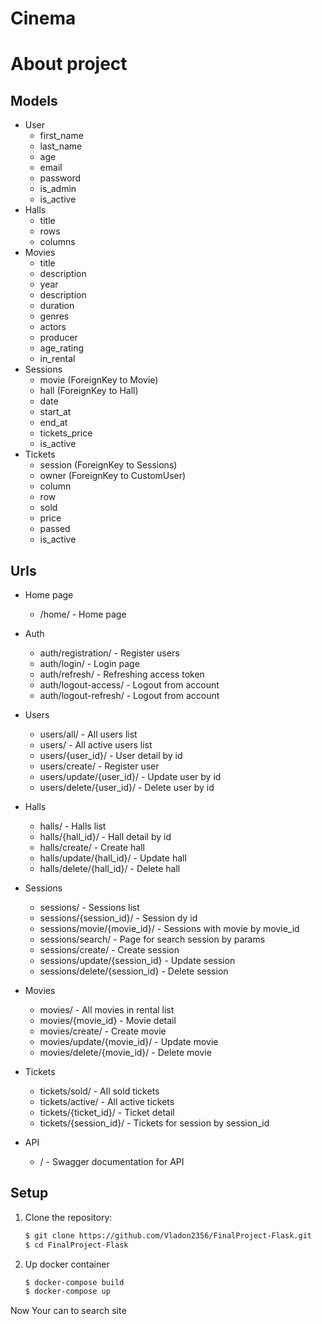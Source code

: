 # Cinema
# About project
## Models
   
   - User 
     - first_name
     - last_name
     - age
     - email
     - password
     - is_admin
     - is_active
   - Halls
     - title
     - rows
     - columns
   - Movies 
     - title 
     - description
     - year
     - description
     - duration
     - genres 
     - actors 
     - producer
     - age_rating 
     - in_rental
   - Sessions
     - movie (ForeignKey to Movie)
     - hall (ForeignKey to Hall)
     - date
     - start_at
     - end_at
     - tickets_price
     - is_active
   - Tickets
     - session (ForeignKey to Sessions)
     - owner (ForeignKey to CustomUser)
     - column 
     - row
     - sold
     - price
     - passed
     - is_active
## Urls
   - Home page
     - /home/ - Home page
   - Auth
     - auth/registration/ - Register users
     - auth/login/ - Login page
     - auth/refresh/ - Refreshing access token
     - auth/logout-access/ - Logout from account
     - auth/logout-refresh/ - Logout from account
 
   - Users
     - users/all/ - All users list
     - users/ - All active users list
     - users/{user_id}/ - User detail by id
     - users/create/ - Register user
     - users/update/{user_id}/ - Update user by id
     - users/delete/{user_id}/ - Delete user by id
   - Halls
     - halls/ - Halls list
     - halls/{hall_id}/ - Hall detail by id
     - halls/create/ - Create hall
     - halls/update/{hall_id}/ - Update hall 
     - halls/delete/{hall_id}/ - Delete hall
   - Sessions
     - sessions/ - Sessions list
     - sessions/{session_id}/ - Session dy id
     - sessions/movie/{movie_id}/ - Sessions with movie by movie_id
     - sessions/search/ - Page for search session by params
     - sessions/create/ - Create session
     - sessions/update/{session_id} - Update session
     - sessions/delete/{session_id} - Delete session
   - Movies
     - movies/ - All movies in rental list
     - movies/{movie_id} - Movie detail
     - movies/create/ - Create movie
     - movies/update/{movie_id}/ - Update movie
     - movies/delete/{movie_id}/ - Delete movie
   - Tickets
     - tickets/sold/ - All sold tickets
     - tickets/active/ - All active tickets
     - tickets/{ticket_id}/ - Ticket detail 
     - tickets/{session_id}/ - Tickets for session by session_id
   - API 
      - / - Swagger documentation for API 
## Setup 

1. Clone the repository:
    ```sh
    $ git clone https://github.com/Vladon2356/FinalProject-Flask.git
    $ cd FinalProject-Flask
    ```
2. Up docker container
    ```sh
   $ docker-compose build
   $ docker-compose up
   ```

Now Your can to search site
